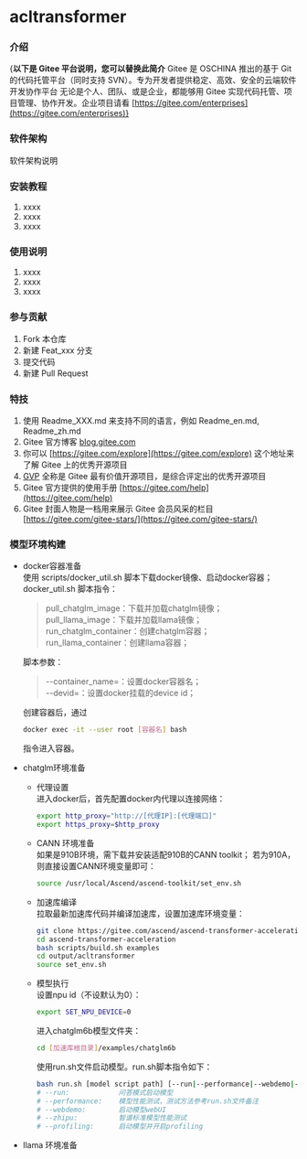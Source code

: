 # acltransformer

### 介绍
{**以下是 Gitee 平台说明，您可以替换此简介**
Gitee 是 OSCHINA 推出的基于 Git 的代码托管平台（同时支持 SVN）。专为开发者提供稳定、高效、安全的云端软件开发协作平台
无论是个人、团队、或是企业，都能够用 Gitee 实现代码托管、项目管理、协作开发。企业项目请看 [https://gitee.com/enterprises](https://gitee.com/enterprises)}

### 软件架构
软件架构说明


### 安装教程

1.  xxxx
2.  xxxx
3.  xxxx

### 使用说明

1.  xxxx
2.  xxxx
3.  xxxx

### 参与贡献

1.  Fork 本仓库
2.  新建 Feat_xxx 分支
3.  提交代码
4.  新建 Pull Request


### 特技

1.  使用 Readme\_XXX.md 来支持不同的语言，例如 Readme\_en.md, Readme\_zh.md
2.  Gitee 官方博客 [blog.gitee.com](https://blog.gitee.com)
3.  你可以 [https://gitee.com/explore](https://gitee.com/explore) 这个地址来了解 Gitee 上的优秀开源项目
4.  [GVP](https://gitee.com/gvp) 全称是 Gitee 最有价值开源项目，是综合评定出的优秀开源项目
5.  Gitee 官方提供的使用手册 [https://gitee.com/help](https://gitee.com/help)
6.  Gitee 封面人物是一档用来展示 Gitee 会员风采的栏目 [https://gitee.com/gitee-stars/](https://gitee.com/gitee-stars/)

### 模型环境构建
+ docker容器准备<br>
    使用 scripts/docker_util.sh 脚本下载docker镜像、启动docker容器；<br>
    docker_util.sh 脚本指令：
    >   pull_chatglm_image：下载并加载chatglm镜像；<br>
    >   pull_llama_image：下载并加载llama镜像；<br>
    >   run_chatglm_container：创建chatglm容器；<br>
    >   run_llama_container：创建llama容器；
    
    脚本参数：
    >   --container_name=：设置docker容器名；<br>
    >   --devid=：设置docker挂载的device id；
    
    创建容器后，通过
    ```sh
    docker exec -it --user root [容器名] bash
    ```
    指令进入容器。
+ chatglm环境准备
    - 代理设置<br>
        进入docker后，首先配置docker内代理以连接网络：
        ```sh
        export http_proxy="http://[代理IP]:[代理端口]"
        export https_proxy=$http_proxy
        ```
    - CANN 环境准备<br>
        如果是910B环境，需下载并安装适配910B的CANN toolkit；
        若为910A，则直接设置CANN环境变量即可：
        ```sh
        source /usr/local/Ascend/ascend-toolkit/set_env.sh
        ```
    - 加速库编译<br>
        拉取最新加速库代码并编译加速库，设置加速库环境变量：
        ```sh
        git clone https://gitee.com/ascend/ascend-transformer-acceleration.git
        cd ascend-transformer-acceleration
        bash scripts/build.sh examples
        cd output/acltransformer
        source set_env.sh
        ```
    - 模型执行<br>
        设置npu id（不设默认为0）：
        ```sh
        export SET_NPU_DEVICE=0
        ```
        进入chatglm6b模型文件夹：
        ```sh
        cd [加速库根目录]/examples/chatglm6b
        ```
        使用run.sh文件启动模型。run.sh脚本指令如下：<br>
        ```sh
        bash run.sh [model script path] [--run|--performance|--webdemo|--zhipu|--profiling]
        # --run:            问答模式启动模型
        # --performance:    模型性能测试，测试方法参考run.sh文件备注
        # --webdemo:        启动模型webUI
        # --zhipu:          智谱标准模型性能测试
        # --profiling:      启动模型并开启profiling
        ```

+ llama 环境准备
  